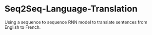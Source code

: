 # Seq2Seq-Language-Translation
Using a sequence to sequence RNN model to translate sentences from English to French.
